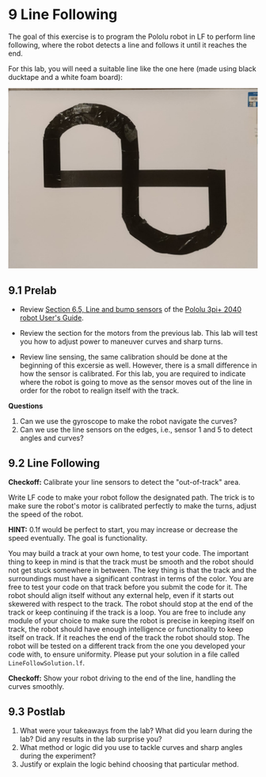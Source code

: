# 9 Line Following

The goal of this exercise is to program the Pololu robot in LF to perform line following, where the robot detects a line and follows it until it reaches the end.

For this lab, you will need a suitable line like the one here (made using black ducktape and a white foam board):

<img src="img/Line.jpeg">

## 9.1 Prelab

<!---
NOTE: The prelabs may change according to the ordering of the lab.
-->

- Review [Section 6.5, Line and bump sensors](https://www.pololu.com/docs/0J86/6.5) of the [Pololu 3pi+ 2040 robot User's Guide](https://www.pololu.com/docs/0J86).

- Review the section for the motors from the previous lab. This lab will test you how to adjust power to maneuver curves and sharp turns.

- Review line sensing, the same calibration should be done at the beginning of this excersie as well. However, there is a small difference in how the sensor is calibrated.
   For this lab, you are required to indicate where the robot is going to move as the sensor moves out of the line in order for the robot to realign itself with the track.
  
**Questions**

1. Can we use the gyroscope to make the robot navigate the curves?
2. Can we use the line sensors on the edges, i.e., sensor 1 and 5 to detect angles and curves? 

## 9.2 Line Following

**Checkoff:** Calibrate your line sensors to detect the "out-of-track" area.

Write LF code to make your robot follow the designated path. The trick is to make sure the robot's motor is calibrated perfectly to make the turns, adjust the speed of the robot.

**HINT:** 0.1f would be perfect to start, you may increase or decrease the speed eventually. The goal is functionality.

You may build a track at your own home, to test your code. The important thing to keep in mind is that the track must be smooth and the robot should not get stuck somewhere in between. The key thing is that the track and the surroundings must have a significant contrast in terms of the color. You are free to test your code on that track before you submit the code for it. The robot should align itself without any external help, even if it starts out skewered with respect to the track. The robot should stop at the end of the track or keep continuing if the track is a loop. You are free to include any module of your choice to make sure the robot is precise in keeping itself on track, the robot should have enough intelligence or functionality to keep itself on track. If it reaches the end of the track the robot should stop. The robot will be tested on a different track from the one you developed your code with, to ensure uniformity. Please put your solution in a file called `LineFollowSolution.lf`.

**Checkoff:** Show your robot driving to the end of the line, handling the curves smoothly.

## 9.3 Postlab

<!---
TODO(@the-systematic-chaos): Need to finalize solution code, the postlab questions will be based on the final solution.
-->

1. What were your takeaways from the lab? What did you learn during the lab? Did any results in the lab surprise you?
2. What method or logic did you use to tackle curves and sharp angles during the experiment?
3. Justify or explain the logic behind choosing that particular method.
